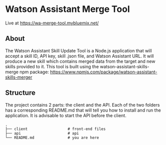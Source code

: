 # Watson Assistant Merge Tool

Live at https://wa-merge-tool.mybluemix.net/

## About

The Watson Assistant Skill Update Tool is a Node.js application that will accept a skill ID, API key, skill .json file, and Watson Assistant URL. It will produce a new skill which contains merged data from the target and new skills provided to it. This tool is built using the watson-assistant-skills-merge npm package: https://www.npmjs.com/package/watson-assistant-skills-merger

## Structure

The project contains 2 parts: the client and the API. Each of the two folders has a corresponding README.md that will tell you how to install and run the application. It is advisable to start the API before the client.

    .
    ├── client                  # front-end files
    ├── api                     # api
    └── README.md               # you are here
